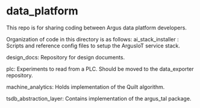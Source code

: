 # data_platform
This repo is for sharing coding between Argus data platform developers.

Organization of code in this directory is as follows:
  ai_stack_installer : Scripts and reference config files to setup the ArgusIoT
                       service stack.

  design_docs: Repository for design documents.

  plc: Experiments to read from a PLC. Should be moved to the data_exporter
       repository.

  machine_analytics: Holds implementation of the Quilt algorithm.

  tsdb_abstraction_layer: Contains implementation of the argus_tal package.

